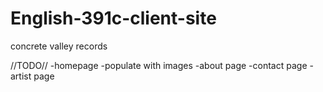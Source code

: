 # English-391c-client-site
concrete valley records

//TODO//
-homepage
-populate with images
-about page
-contact page
-artist page
